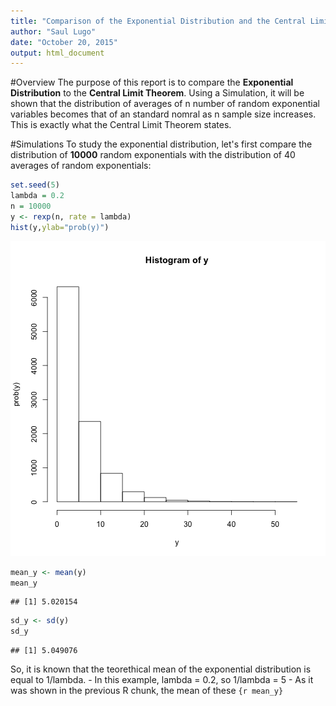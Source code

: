 ```yaml
---
title: "Comparison of the Exponential Distribution and the Central Limit Theorem"
author: "Saul Lugo"
date: "October 20, 2015"
output: html_document
---
```


#Overview
The purpose of this report is to compare the **Exponential Distribution** to the **Central Limit Theorem**. Using a Simulation, it will be shown that the distribution of averages of n number of random exponential variables becomes that of an standard nomral as n sample size increases. This is exactly what the Central Limit Theorem states.

#Simulations
To study the exponential distribution, let's first compare the distribution of **10000** random exponentials with the distribution of 40 averages of random exponentials:



```r
set.seed(5)
lambda = 0.2
n = 10000
y <- rexp(n, rate = lambda)
hist(y,ylab="prob(y)")
```

![plot of chunk exp_dist_simulation](figure/exp_dist_simulation-1.png) 

```r
mean_y <- mean(y)
mean_y
```

```
## [1] 5.020154
```

```r
sd_y <- sd(y)
sd_y
```

```
## [1] 5.049076
```

So, it is known that the teorethical mean of the exponential distribution is equal to 1/lambda. 
        - In this example, lambda = 0.2, so 1/lambda = 5
        - As it was shown in the previous R chunk, the mean of these ```{r mean_y}```
        


